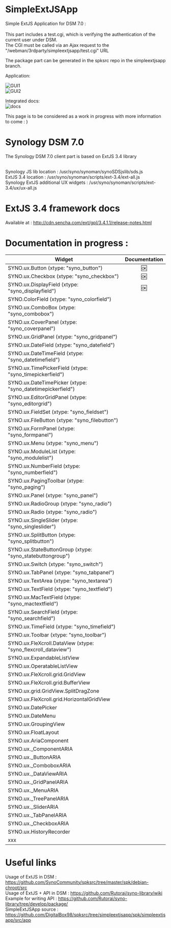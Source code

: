 # SimpleExtJSApp
Simple ExtJS Application for DSM 7.0 :<br><br>
This part includes a test.cgi, which is verifying the authentication of the current user under DSM. <br> 
The CGI must be called via an Ajax request to the "/webman/3rdparty/simpleextjsapp/test.cgi" URL <br>

The package part can be generated in the spksrc repo in the simpleextjsapp branch. <br>

Application: <br>

![GUI1](https://user-images.githubusercontent.com/57635141/116535086-a38e8100-a8e3-11eb-9fb2-883a69d384ce.png) <br>
![GUI2](https://user-images.githubusercontent.com/57635141/116535121-ad17e900-a8e3-11eb-9293-7ed15f171059.png) <br>

Integrated docs: <br>
![docs](https://user-images.githubusercontent.com/57635141/116140367-871df900-a6d7-11eb-9ba5-602bd9f5e5ba.png)

This page is to be considered as a work in progress with more information to come : ) <br>

# Synology DSM 7.0
The Synology DSM 7.0 client part is based on ExtJS 3.4 library <br><br>

Synology JS lib location : /usr/syno/synoman/synoSDSjslib/sds.js <br>
ExtJS 3.4 location : /usr/syno/synoman/scripts/ext-3.4/ext-all.js <br>
Synology ExtJS additional UX widgets : /usr/syno/synoman/scripts/ext-3.4/ux/ux-all.js <br>

# ExtJS 3.4 framework docs
Available at : http://cdn.sencha.com/ext/gpl/3.4.1.1/release-notes.html<br>

# Documentation in progress :

| Widget | Documentation |
|----------|:-------------:|
| SYNO.ux.Button (xtype: "syno_button") | :ok: |
| SYNO.ux.Checkbox (xtype: "syno_checkbox") | :ok: |
| SYNO.ux.DisplayField (xtype: "syno_displayfield") | :ok: |
| SYNO.ColorField (xtype: "syno_colorfield") |  |
| SYNO.ux.ComboBox (xtype: "syno_combobox") |  |
| SYNO.ux.CoverPanel (xtype: "syno_coverpanel")|  |
| SYNO.ux.GridPanel (xtype: "syno_gridpanel") |  |
| SYNO.ux.DateField (xtype: "syno_datefield") |  |
| SYNO.ux.DateTimeField (xtype: "syno_datetimefield") |  |
| SYNO.ux.TimePickerField (xtype: "syno_timepickerfield") |  |
| SYNO.ux.DateTimePicker (xtype: "syno_datetimepickerfield") |  |
| SYNO.ux.EditorGridPanel (xtype: "syno_editorgrid") |  |
| SYNO.ux.FieldSet (xtype: "syno_fieldset") |  |
| SYNO.ux.FileButton (xtype: "syno_filebutton") |  |
| SYNO.ux.FormPanel (xtype: "syno_formpanel") |  |
| SYNO.ux.Menu (xtype: "syno_menu") |  |
| SYNO.ux.ModuleList (xtype: "syno_modulelist") |  |
| SYNO.ux.NumberField (xtype: "syno_numberfield") |  |
| SYNO.ux.PagingToolbar (xtype: "syno_paging") |  |
| SYNO.ux.Panel (xtype: "syno_panel") |  |
| SYNO.ux.RadioGroup (xtype: "syno_radio") |  |
| SYNO.ux.Radio (xtype: "syno_radio") |  |
| SYNO.ux.SingleSlider (xtype: "syno_singleslider") |  |
| SYNO.ux.SplitButton (xtype: "syno_splitbutton") |  |
| SYNO.ux.StateButtonGroup (xtype: "syno_statebuttongroup")|  |
| SYNO.ux.Switch (xtype: "syno_switch") |  |
| SYNO.ux.TabPanel (xtype: "syno_tabpanel") |  |
| SYNO.ux.TextArea (xtype: "syno_textarea") |  |
| SYNO.ux.TextField (xtype: "syno_textfield") |  |
| SYNO.ux.MacTextField (xtype: "syno_mactextfield") |  |
| SYNO.ux.SearchField (xtype: "syno_searchfield")  |  |
| SYNO.ux.TimeField (xtype: "syno_timefield") |  |
| SYNO.ux.Toolbar (xtype: "syno_toolbar") |  |
| SYNO.ux.FleXcroll.DataView (xtype: "syno_flexcroll_dataview") |  |
| SYNO.ux.ExpandableListView |  |
| SYNO.ux.OperatableListView |  |
| SYNO.ux.FleXcroll.grid.GridView |  |
| SYNO.ux.FleXcroll.grid.BufferView |  |
| SYNO.ux.grid.GridView.SplitDragZone |  |
| SYNO.ux.FleXcroll.grid.HorizontalGridView |  |
| SYNO.ux.DatePicker |  |
| SYNO.ux.DateMenu |  |
| SYNO.ux.GroupingView |  |
| SYNO.ux.FloatLayout |  |
| SYNO.ux.AriaComponent |  |
| SYNO.ux._ComponentARIA |  |
| SYNO.ux._ButtonARIA |  |
| SYNO.ux._ComboboxARIA |  |
| SYNO.ux._DataViewARIA |  |
| SYNO.ux._GridPanelARIA |  |
| SYNO.ux._MenuARIA |  |
| SYNO.ux._TreePanelARIA |  |
| SYNO.ux._SliderARIA |  |
| SYNO.ux._TabPanelARIA |  |
| SYNO.ux._CheckboxARIA |  |
| SYNO.ux.HistoryRecorder |  |
| xxx |  |



# Useful links

Usage of ExtJS in DSM : https://github.com/SynoCommunity/spksrc/tree/master/spk/debian-chroot/src <br>
Usage of ExtJS + API in DSM : https://github.com/Rutorai/syno-library/wiki <br>
Example for writing API : https://github.com/Rutorai/syno-library/tree/develop/package/ <br>
SimpleExtJSApp source : https://github.com/DigitalBox98/spksrc/tree/simpleextjsapp/spk/simpleextjsapp/src/app <br>
